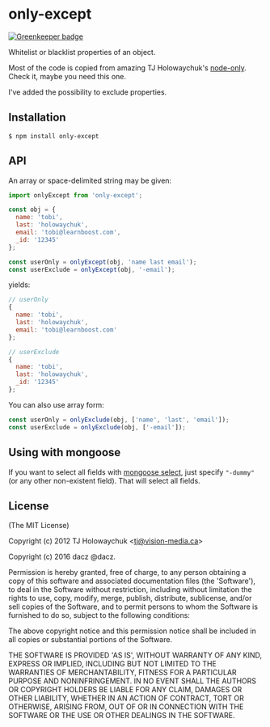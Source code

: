 
# only-except

[![Greenkeeper badge](https://badges.greenkeeper.io/dacz/node-only-except.svg)](https://greenkeeper.io/)

  Whitelist or blacklist properties of an object.

  Most of the code is copied from amazing TJ Holowaychuk's [node-only](https://github.com/tj/node-only).
  Check it, maybe you need this one.

  I've added the possibility to exclude properties.

## Installation

    $ npm install only-except

## API

 An array or space-delimited string may be given:

```js
import onlyExcept from 'only-except';

const obj = {
  name: 'tobi',
  last: 'holowaychuk',
  email: 'tobi@learnboost.com',
  _id: '12345'
};

const userOnly = onlyExcept(obj, 'name last email');
const userExclude = onlyExcept(obj, '-email');
```

yields:

```js
// userOnly
{
  name: 'tobi',
  last: 'holowaychuk',
  email: 'tobi@learnboost.com'
};

// userExclude
{
  name: 'tobi',
  last: 'holowaychuk',
  _id: '12345'
};
```


You can also use array form:
```js
const userOnly = onlyExclude(obj, ['name', 'last', 'email']);
const userExclude = onlyExclude(obj, ['-email']);
```

## Using with mongoose

  If you want to select all fields with [mongoose select](http://mongoosejs.com/docs/queries.html),
  just specify `"-dummy"` (or any other non-existent field).
  That will select all fields.


## License

(The MIT License)

Copyright (c) 2012 TJ Holowaychuk &lt;tj@vision-media.ca&gt;

Copyright (c) 2016 dacz @dacz.

Permission is hereby granted, free of charge, to any person obtaining
a copy of this software and associated documentation files (the
'Software'), to deal in the Software without restriction, including
without limitation the rights to use, copy, modify, merge, publish,
distribute, sublicense, and/or sell copies of the Software, and to
permit persons to whom the Software is furnished to do so, subject to
the following conditions:

The above copyright notice and this permission notice shall be
included in all copies or substantial portions of the Software.

THE SOFTWARE IS PROVIDED 'AS IS', WITHOUT WARRANTY OF ANY KIND,
EXPRESS OR IMPLIED, INCLUDING BUT NOT LIMITED TO THE WARRANTIES OF
MERCHANTABILITY, FITNESS FOR A PARTICULAR PURPOSE AND NONINFRINGEMENT.
IN NO EVENT SHALL THE AUTHORS OR COPYRIGHT HOLDERS BE LIABLE FOR ANY
CLAIM, DAMAGES OR OTHER LIABILITY, WHETHER IN AN ACTION OF CONTRACT,
TORT OR OTHERWISE, ARISING FROM, OUT OF OR IN CONNECTION WITH THE
SOFTWARE OR THE USE OR OTHER DEALINGS IN THE SOFTWARE.
